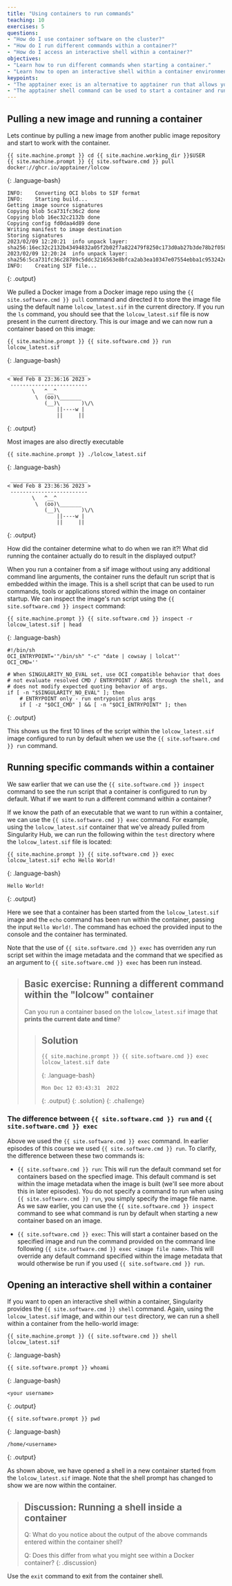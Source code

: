 ```yaml
---
title: "Using containers to run commands"
teaching: 10
exercises: 5
questions:
- "How do I use container software on the cluster?"
- "How do I run different commands within a container?"
- "How do I access an interactive shell within a container?"
objectives:
- "Learn how to run different commands when starting a container."
- "Learn how to open an interactive shell within a container environment."
keypoints:
- "The apptainer exec is an alternative to apptainer run that allows you to start a container running a specific command."
- "The apptainer shell command can be used to start a container and run an interactive shell within it."
---
```


## Pulling a new image and running a container

Lets continue by pulling a new image from another public image repository and start to work with the container.

```
{{ site.machine.prompt }} cd {{ site.machine.working_dir }}$USER
{{ site.machine.prompt }} {{ site.software.cmd }} pull docker://ghcr.io/apptainer/lolcow
```
{: .language-bash}

```
INFO:    Converting OCI blobs to SIF format
INFO:    Starting build...
Getting image source signatures
Copying blob 5ca731fc36c2 done
Copying blob 16ec32c2132b done
Copying config fd0daa4d89 done
Writing manifest to image destination
Storing signatures
2023/02/09 12:20:21  info unpack layer: sha256:16ec32c2132b43494832a05f2b02f7a822479f8250c173d0ab27b3de78b2f058
2023/02/09 12:20:24  info unpack layer: sha256:5ca731fc36c28789c5ddc3216563e8bfca2ab3ea10347e07554ebba1c953242e
INFO:    Creating SIF file...
```
{: .output}

We pulled a Docker image from a Docker image repo using the `{{ site.software.cmd }} pull` command and directed it to store the image file using the default name `lolcow_latest.sif` in the current directory. If you run the `ls` command, you should see that the `lolcow_latest.sif` file is now present in the current directory. This is our image and we can now run a container based on this image:

```
{{ site.machine.prompt }} {{ site.software.cmd }} run lolcow_latest.sif
```
{: .language-bash}

```
 _________________________
< Wed Feb 8 23:36:16 2023 >
 -------------------------
        \   ^__^
         \  (oo)\_______
            (__)\       )\/\
                ||----w |
                ||     ||
```
{: .output}

Most images are also directly executable

```
{{ site.machine.prompt }} ./lolcow_latest.sif
```
{: .language-bash}

```
 _________________________
< Wed Feb 8 23:36:36 2023 >
 -------------------------
        \   ^__^
         \  (oo)\_______
            (__)\       )\/\
                ||----w |
                ||     ||
```
{: .output}

How did the container determine what to do when we ran it?! What did running the container actually do to result in the displayed output?

When you run a container from a sif image without using any additional command line arguments, the container runs the default run script that is embedded within the image. This is a shell script that can be used to run commands, tools or applications stored within the image on container startup. We can inspect the image's run script using the `{{ site.software.cmd }} inspect` command:

```
{{ site.machine.prompt }} {{ site.software.cmd }} inspect -r lolcow_latest.sif | head
```
{: .language-bash}

```
#!/bin/sh
OCI_ENTRYPOINT='"/bin/sh" "-c" "date | cowsay | lolcat"'
OCI_CMD=''

# When SINGULARITY_NO_EVAL set, use OCI compatible behavior that does
# not evaluate resolved CMD / ENTRYPOINT / ARGS through the shell, and
# does not modify expected quoting behavior of args.
if [ -n "$SINGULARITY_NO_EVAL" ]; then
    # ENTRYPOINT only - run entrypoint plus args
    if [ -z "$OCI_CMD" ] && [ -n "$OCI_ENTRYPOINT" ]; then
```
{: .output}

This shows us the first 10 lines of the script within the `lolcow_latest.sif` image configured to run by default when we use the `{{ site.software.cmd }} run` command.

## Running specific commands within a container

We saw earlier that we can use the `{{ site.software.cmd }} inspect` command to see the run script that a container is configured to run by default. What if we want to run a different command within a container?

If we know the path of an executable that we want to run within a container, we can use the `{{ site.software.cmd }} exec` command. For example, using the `lolcow_latest.sif` container that we've already pulled from Singularity Hub, we can run the following within the `test` directory where the `lolcow_latest.sif` file is located:

```
{{ site.machine.prompt }} {{ site.software.cmd }} exec lolcow_latest.sif echo Hello World!
```
{: .language-bash}

```
Hello World!
```
{: .output}

Here we see that a container has been started from the `lolcow_latest.sif` image and the `echo` command has been run within the container, passing the input `Hello World!`. The command has echoed the provided input to the console and the container has terminated.

Note that the use of `{{ site.software.cmd }} exec` has overriden any run script set within the image metadata and the command that we specified as an argument to `{{ site.software.cmd }} exec` has been run instead.

> ## Basic exercise: Running a different command within the "lolcow" container
>
> Can you run a container based on the `lolcow_latest.sif` image that **prints the current date and time**?
>
> > ## Solution
> >
> > ```
> > {{ site.machine.prompt }} {{ site.software.cmd }} exec lolcow_latest.sif date
> > ```
> > {: .language-bash}
> > 
> > ```
> > Mon Dec 12 03:43:31  2022
> > ```
> > {: .output}
> {: .solution}
{: .challenge}

### **The difference between `{{ site.software.cmd }} run` and `{{ site.software.cmd }} exec`**

Above we used the `{{ site.software.cmd }} exec` command. In earlier episodes of this
course we used `{{ site.software.cmd }} run`. To clarify, the difference between these
two commands is:

- `{{ site.software.cmd }} run`: This will run the default command set for containers
   based on the specfied image. This default command is set within
   the image metadata when the image is built (we'll see more about this
   in later episodes). You do not specify a command to run when using
   `{{ site.software.cmd }} run`, you simply specify the image file name. As we saw 
   earlier, you can use the `{{ site.software.cmd }} inspect` command to see what command
   is run by default when starting a new container based on an image.

- `{{ site.software.cmd }} exec`: This will start a container based on the specified
   image and run the command provided on the command line following
   `{{ site.software.cmd }} exec <image file name>`. This will override any default
   command specified within the image metadata that would otherwise be
   run if you used `{{ site.software.cmd }} run`.

## Opening an interactive shell within a container

If you want to open an interactive shell within a container, Singularity provides the `{{ site.software.cmd }} shell` command. Again, using the `lolcow_latest.sif` image, and within our `test` directory, we can run a shell within a container from the hello-world image:

```
{{ site.machine.prompt }} {{ site.software.cmd }} shell lolcow_latest.sif
```
{: .language-bash}

```
{{ site.software.prompt }} whoami
```
{: .language-bash}

```
<your username>
```
{: .output}

```
{{ site.software.prompt }} pwd
```
{: .language-bash}

```
/home/<username>
```
{: .output}

As shown above, we have opened a shell in a new container started from the `lolcow_latest.sif` image. Note that the shell prompt has changed to show we are now within the container.

> ## Discussion: Running a shell inside a container
>
> Q: What do you notice about the output of the above commands entered within the container shell?
>
> Q: Does this differ from what you might see within a Docker container?
{: .discussion}

Use the `exit` command to exit from the container shell.
